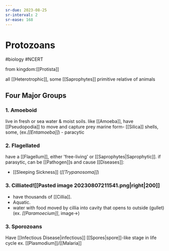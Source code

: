 ```yaml
---
sr-due: 2023-08-25
sr-interval: 2
sr-ease: 168
---
```

# Protozoans
#biology #NCERT 

from kingdom:[[Protista]]

all [[Heterotrophic]], some [[Saprophytes]]
primitive relative of animals

## Four Major Groups
### 1. Amoeboid
live in fresh or sea water & moist soils.
like [[Amoeba]], have [[Pseudopodia]] to move and capture prey
marine form- [[Silica]] shells,
some, (ex.*[[Entamoeba]]*) - paracytic
### 2. Flagellated
have a [[Flagellum]], either 'free-living' or [[Saprophytes|Saprophytic]]. 
if parasytic, can be [[Pathogen]]s and cause [[Diseases]]:
- [[Sleeping Sickness]] (*[[Trypanosoma]]*)
### 3. Cilliated![[Pasted image 20230807211541.png|right|200]]
- have thousands of [[Cillia]]. 
- Aquatic.
- water with food moved by cillia into cavity that opens to outside (gullet)
(ex. *[[Paramoecium]]*, image->)
### 3. Sporozoans
Have [[Infectious Disease|infectious]] [[Spores|spore]]-like stage in life cycle
ex. [[Plasmodium]]/[[Malaria]]
